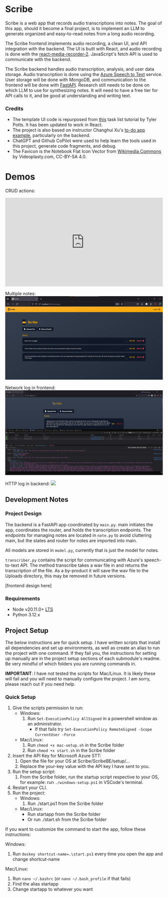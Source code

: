 # Scribe

Scribe is a web app that records audio transcriptions into notes. The goal of this app, should it become a final project, is to implement an LLM to generate organized and easy-to-read notes from a long audio recording.

The Scribe frontend implements audio recording, a clean UI, and API integration with the backend. The UI is built with React, and audio recording is done with the [react-media-recorder-2](https://www.npmjs.com/package/react-media-recorder-2). JavaScript's fetch API is used to communicate with the backend.

The Scribe backend handles audio transcription, analysis, and user data storage. Audio transcription is done using the [Azure Speech to Text](https://learn.microsoft.com/en-us/azure/ai-services/speech-service/speech-to-text) service. User storage will be done with MongoDB, and communication to the frontend will be done with [FastAPI](https://fastapi.tiangolo.com/). Research still needs to be done on which LLM to use for synthesizing notes. It will need to have a free tier for API calls to it, and be good at understanding and writing text.

### Credits

* The template UI code is repurposed from [this](https://www.youtube.com/watch?v=MkESyVB4oUw) task list tutorial by Tyler Potts. It has been updated to work in React. 
* The project is also based on instructor Changhui Xu's [to-do app example](https://github.com/changhuixu/CS3980-2024/tree/main/my_todo_app), particularly on the backend. 
* ChatGPT and Github CoPilot were used to help learn the tools used in this project, generate code fragments, and debug. 
* The Favicon is the Notebook Flat Icon Vector from [Wikimedia Commons](https://commons.wikimedia.org/wiki/File:Notebook_Flat_Icon_Vector.svg) by Videoplasty.com, CC-BY-SA 4.0.

# Demos

CRUD actions:
    <div style="position: relative; padding-bottom: 56.25%; height: 0;"><iframe src="https://www.loom.com/embed/1466ae1d1391430f85811b4509db6963?sid=2d92dc7d-2565-473f-86ab-683af466f3fc" frameborder="0" webkitallowfullscreen mozallowfullscreen allowfullscreen style="position: absolute; top: 0; left: 0; width: 100%; height: 100%;"></iframe></div>

Multiple notes:
    ![](./ScribeFE/screenshots/Multiple_notes.png)

Network log in frontend:
    ![](./ScribeFE/screenshots/Network_log.png)

HTTP log in backend:
    ![](./screenshots/HTTP_log.png)

## Development Notes

### Project Design

The backend is a FastAPI app coordinated by `main.py`. main initiates the app, coordinates the router, and holds the transcription endpoints. The endpoints for managing notes are located in `note.py` to avoid cluttering main, but the states and router for notes are imported into main. 

All models are stored in `model.py`, currently that is just the model for notes.

`transcriber.py` contains the script for communicating with Azure's speech-to-text API. The method transcribe takes a wav file in and returns the transcription of the file. As a by-product it will save the wav file to the Uploads directory, this may be removed in future versions.

[frontend design here]

### Requirements

* Node v20.11.0+ [LTS](https://nodejs.org/en/)
* Python 3.12.x

## Project Setup

The below instructions are for quick setup. I have written scripts that install all dependencies and set up environments, as well as create an alias to run the project with one command. If they fail you, the instructions for setting up manually are in the project setup sections of each submodule's readme. Be very mindful of which folders you are running commands in.

**IMPORTANT**: I have not tested the scripts for Mac/Linux. It is likely these will fail and you will need to manually configure the project. I am sorry, please reach out if you need help.

### Quick Setup

1. Give the scripts permission to run:
    * Windows:
        1. Run ```Set-ExecutionPolicy AllSigned``` in a powershell window as an administrator.
            * If that fails try ```Set-ExecutionPolicy RemoteSigned -Scope CurrentUser -Force```
    * Mac/Linux:
        1. Run ```chmod +x mac-setup.sh``` in the Scribe folder
        2. Run ```chmod +x start.sh``` in the Scribe folder
2. Insert the API Key for Microsoft Azure STT:
    1. Open the file for your OS at Scribe/ScribeBE/setup/...
    2. Replace the your-key value with the API key I have sent to you.
3. Run the setup script:
    1. From the Scribe folder, run the startup script respective to your OS, for example: run ```./windows-setup.ps1``` in VSCode's terminal.
4. Restart your CLI.
5. Run the project:
    * Windows:
        1. Run ./start.ps1 from the Scribe folder
    * Mac/Linux:
        * Run startapp from the Scribe folder
        * Or run ./start.sh from the Scribe folder


If you want to customize the command to start the app, follow these instructions:

Windows:
1. Run ```doskey shortcut-name=.\start.ps1``` every time you open the app and change shortcut-name

Mac/Linux:
1. Run ```nano ~/.bashrc``` (or ```nano ~/.bash_profile``` if that fails)
2. Find the alias startapp
3. Change startapp to whatever you want
